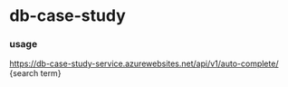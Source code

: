 # db-case-study

### usage
https://db-case-study-service.azurewebsites.net/api/v1/auto-complete/ {search term}
